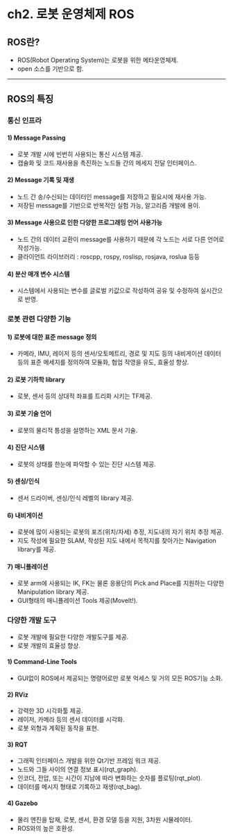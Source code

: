 # ch2. 로봇 운영체제 ROS

## ROS란?
* ROS(Robot Operating System)는 로봇을 위한 메타운영체제.
* open 소스를 기반으로 함.
***
## ROS의 특징
### 통신 인프라
#### 1) Message Passing
  * 로봇 개발 시에 빈번히 사용되는 통신 시스템 제공.
  * 캡슐화 및 코드 재사용을 촉진하는 노드들 간의 메세지 전달 인터페이스.
 #### 2) Message 기록 및 재생
   * 노드 간 송/수신되는 데이터인 message를 저장하고 필요시에 재사용 가능.
   * 저장된 message를 기반으로 반복적인 실험 가능, 알고리즘 개발에 용이.
#### 3) Message 사용으로 인한 다양한 프로그래밍 언어 사용가능
   * 노드 간의 데이터 교환이 message를 사용하기 때문에 각 노드는 서로 다른 언어로 작성가능. 
   * 클라이언트 라이브러리 : roscpp, rospy, roslisp, rosjava, roslua 등등
#### 4) 분산 매개 변수 시스템
   * 시스템에서 사용되는 변수를 글로벌 키값으로 작성하여 공유 및 수정하여 실시간으로 반영.

### 로봇 관련 다양한 기능
#### 1) 로봇에 대한 표준 message 정의
   * 카메라, IMU, 레이저 등의 센서/오토메트리, 경로 및 지도 등의 내비게이션 데이터 등의
    표준 메세지를 정의하여 모듈화, 협업 작영을 유도, 효율성 향상.
#### 2) 로봇 기하학 library
   * 로봇, 센서 등의 상대적 좌표를 트리화 시키는 TF제공.
#### 3) 로봇 기술 언어
   * 로봇의 물리적 틍성을 설명하는 XML 문서 기술.
#### 4) 진단 시스템
   * 로봇의 상태를 한눈에 파악할 수 있는 진단 시스템 제공.
#### 5) 센싱/인식
   * 센서 드라이버, 센싱/인식 레벨의 library 제공.
#### 6) 내비게이션
   * 로봇에 많이 사용되는 로봇의 포즈(위치/자세) 추정, 지도내의 자기 위치 추정 제공.
   * 지도 작성에 필요한 SLAM, 작성된 지도 내에서 목적지를 찾아가는 Navigation library를 제공.
#### 7) 매니퓰레이션
   * 로봇 arm에 사용되는 IK, FK는 물론 응용단의 Pick and Place를 지원하는 다양한 Manipulation library 제공.
   * GUI형태의 매니퓰레이션 Tools 제공(MoveIt!).

### 다양한 개발 도구
* 로봇 개발에 필요한 다양한 개발도구를 제공.
* 로봇 개발의 효율성 향상.
#### 1) Command-Line Tools
   * GUI없이 ROS에서 제공되는 명령어로만 로봇 억세스 및 거의 모든 ROS기능 소화.
#### 2) RViz
   * 강력한 3D 시각화툴 제공.
   * 레이저, 카메라 등의 센서 데이터를 시각화.
   * 로봇 외형과 계획된 동작을 표현.
#### 3) RQT
   * 그래픽 인터페이스 개발을 위한 Qt기반 프레임 워크 제공.
   * 노드와 그들 사이의 연결 정보 표시(rqt_graph).
   * 인코더, 전압, 또는 시간이 지남에 따라 변화하는 숫자를 플로팅(rqt_plot).
   * 데이터를 메시지 형태로 기록하고 재생(rqt_bag).
#### 4) Gazebo
   * 물리 엔진을 탑재, 로봇, 센서, 환경 모델 등을 지원, 3차원 시뮬레이터.
   * ROS와의 높은 호환성.
